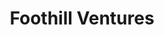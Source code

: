 ---
layout: firm_page
title: "Foothill Ventures"
id: "foothill.ventures"
permalink: "/foothillventuresfoothill.ventures/"
website: "https://www.foothill.ventures"
offices: "Los Altos (United States)"
investment_stages: "Pre-seed, Seed, Series A"
portfolio_companies: "Neural Galaxy, WeRide, MemVerge, Metalenz"
portfolio_link: "https://www.foothill.ventures/portfolio"
investment_markets: "Software, Life Sciences, Deep Tech"
founded_year: "2017"
description: "Foothill Ventures is a technology-focused venture fund investing in seed and Series A rounds. They focus on startups demonstrating technical differentiation across software, life sciences, and deep tech. They prioritize strong technical founders and a cross-disciplinary approach."
linkedin: "https://www.linkedin.com/company/foothillventures/"
twitter: "https://twitter.com/FoothillVenture"
instagram: ""
team_page: "https://www.foothill.ventures/team"
investor_type: "Venture Capital"
crunchbase: ""
pitchbook: ""

# SEO Optimization
meta_title: "Foothill Ventures - VC Firm - projectstartups.com"
meta_description: "Foothill Ventures, Foothill Ventures is a technology-focused venture fund investing in seed and Series A rounds. They focus on startups demonstrating technical different..."
meta_keywords: "Foothill Ventures, Software, Life Sciences, Deep Tech, VC firm, venture capital, startup investor, projectstartups.com"
canonical_url: "https://vc.projectstartups.com/foothillventuresfoothill.ventures/"
---